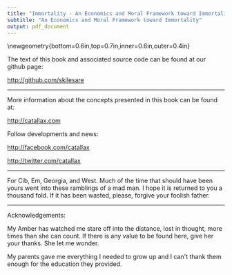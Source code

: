```yaml
---
title: "Immortality - An Economics and Moral Framework toward Immortality"
subtitle: "An Economics and Moral Framework toward Immortality"
output: pdf_document
---
```


\newgeometry{bottom=0.6in,top=0.7in,inner=0.6in,outer=0.4in}

The text of this book and associated source code can be found at our github page: 


http://github.com/skilesare

--------------

More information about the concepts presented in this book can be found at:

http://catallax.com

Follow developments and news:

http://facebook.com/catallax

http://twitter.com/catallax

-----------------

For Cib, Em, Georgia, and West.  Much of the time that should have been yours went into these ramblings of a mad man. I hope it is returned to you a thousand fold.  If it has been wasted, please, forgive your foolish father.

-------------------

Acknowledgements:  

My Amber has watched me stare off into the distance, lost in thought, more times than she can count.  If there is any value to be found here, give her your thanks.  She let me wonder.

My parents gave me everything I needed to grow up and I can't thank them enough for the education they provided.







